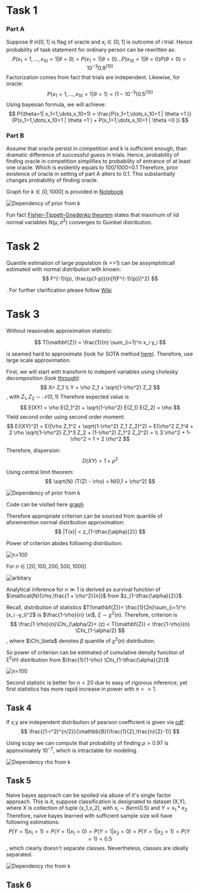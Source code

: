 # Task 1

### Part A
Suppose $\theta \ in [0,1]$ is flag of oracle and $x_i \in [0,1]$ is outcome of $i$ trial. Hence probability of task statement for ordinary person can be rewritten as:
$$
    P(x_1=1,\dots,x_10=1 | \theta =0 ) = P(x_1 =1 | \theta=0) \dots  P(x_10 =1 | \theta=0) P(\theta =0) = 10^{-3} 0.9^(10) 
$$
Factorization comes from fact that trials are independent. Likewise, for oracle:
$$
    P(x_1=1,\dots,x_10=1 | \theta =1 ) =  (1 - 10^{-3}) 0.5^(10)
$$
Using bayesian formula, we will achieve:
$$
    P(\theta=1| x_1=1,\dots,x_10=1) = \frac{P(x_1=1,\dots,x_10=1 | \theta =1 )}{P(x_1=1,\dots,x_10=1 | \theta =1 ) + P(x_1=1,\dots,x_10=1 | \theta =0 )}
$$
### Part B

Assume that oracle persist in competition and k is sufficient enough, than 
dramatic difference of successful guess in trials. Hence, probability of finding oracle in
competition simplifies to probability of entrance of at least one oracle. Which is evidently equals
to 100/1000=0.1 Therefore, prior existence of oracle in setting of part A alters to 0.1. This substantially
changes probability of finding oracle.


Graph for $k\in[0,1000]$ is provided in [Notebook](./task1.ipynb)

![Dependency of prior from k](static/task1/prior_k.png)

Fun fact
[Fisher–Tippett–Gnedenko theorem](https://en.wikipedia.org/wiki/Fisher%E2%80%93Tippett%E2%80%93Gnedenko_theorem)
states that maximum of iid normal variables $N(\mu,\sigma^2)$ converges to Gumbel distribution. 


# Task 2

Quantile estimation of large population (k >>1) can be assymptoticall estimated with normal distribution with known:
$$
    F^{-1}(p), \frac{p(1-p)}{n[f(F^{-1}(p))]^2}
$$

. For further clarification please follow [Wiki](https://en.wikipedia.org/wiki/Order_statistic#Large%20sample%20sizes)

# Task 3

Without reasonable approximation statistic:

$$
    T(\mathbf{Z}) = \frac{1}{n} \sum_{i=1}^n x_i y_i
$$

is seamed hard to approximate (look for SOTA method [here](https://www1.up.poznan.pl/cb48/prezentacje/Oliveira.pdf)). Therefore, use large scale approximation.

First, we will start with transform to indepent variables using cholesky decomposition (look [through](https://www2.stat.duke.edu/courses/Spring12/sta104.1/Lectures/Lec22.pdf)):
$$
    X= Z_1 \\
    Y = \rho Z_1 + \sqrt{1-\rho^2} Z_2
$$,
with $Z_1, Z_2 \sim \mathcal{N}(0,1)$ 
Therefore expected value is 
$$
    E(XY) = \rho E(Z_1^2) + \sqrt{1-\rho^2} E(Z_1) E(Z_2) = \rho
$$
Yield second order using second order moment:
$$
    E((XY)^2) = E((\rho Z_1^2 + \sqrt{1-\rho^2} Z_1 Z_2)^2) = 
    E(\rho^2 Z_1^4 + 2 \rho \sqrt{1-\rho^2} Z_1^3 Z_2 + (1-\rho^2) Z_1^2 Z_2^2) = \\ 3 \rho^2 + 1-\rho^2  = 1 + 2 \rho^2
$$

Therefore, dispersion:
$$
    D(XY) = 1 + \rho^2
$$

Using central limit theorem:
$$
    \sqrt{N} (T(Z) - \rho) = N(0,1 + \rho^2)
$$

![Dependency of prior from k](static/task3/distributions.png)

Code can be visited here [graph](tasks/task3.ipynb) 

Therefore appropriate criterion can be sourced from quantile of aforemention normal distribution approximation:
$$
    |T(x)| < z_{1-\tfrac{\alpha}{2}} 
$$


Power of criterion abides following distribution:


![n=100](static/task3/power_n_100.png)

For $n \in  [20,100,200,500,1000]$

![arbitary](static/task3/power_n_dep.png)


Analytical inference for $n \gg 1$ is derived as survival function of $\mathcal{N}(\rho,\frac{1 + \rho^2}{n})$ from $z_{1-\tfrac{\alpha}{2}}$. 

Recall, distribution of statistics $T(\mathbf{Z})= \frac{1}{2n}\sum_{i=1}^n (x_i -y_i)^2$ is $\frac{1-\rho}{n} \xi$, $\xi \sim \chi^2(n)$. Therefore, criterion is 
$$
    \frac{1-\rho}{n}\Chi_{\alpha/2}< (z) < T(\mathbf{Z}) < \frac{1-\rho}{n} \Chi_{1-\alpha/2}
$$,
where $\Chi_\beta$ denotes $\beta$ quantile of $\chi^2(n)$ distribution.

So power of criterion can be estimated of cumulative density function of $\xi^2(n)$ distribution from $\frac{1}{1-\rho} \Chi_{1-\tfrac{\alpha}{2}}$

![n=100](static/task3/chi_analytical_power_n_dep.png)

Second statistic is better for $n<20$ due to easy of rigorous inference, yet first statistics has more rapid increase in power with $n >>1$.

## Task 4

If x,y are independent distribution of 
pearson coefficient is given via [cdf](https://docs.scipy.org/doc/scipy/reference/generated/scipy.stats.pearsonr.html):
$$
    \frac{(1-r^2)^{n/2}}{\mathbb{B}(\frac{1}{2},\frac{n}{2}-1)}
$$  

Using scipy we can compute that probability of finding $\rho > 0.97$ is approximately $10^{-7}$, which is intractable for modeling.

![Dependency rho from k](static/task4/rho_k_dependency.png)

## Task 5

Naive bayes approach can be spoiled via abuse of it's single factor approach. This is it,
suppose classification is designated to dataset (X,Y), where X is collection of tuple (x_1,x_2), with $x_i \sim Bern(0.5)$ and $Y = x_1 * x_2$. Therefore, naive bayes learned with sufficient sample size will have following estimations: 
$$
    P(Y=1| x_1=1)= P(Y=1| x_1=0)= P(Y=1| x_2=0) = P(Y=1| x_2=1) = P(Y=1) = 0.5
$$
, which clearly doesn't separate classes. Nevertheless, classes are ideally separated.

![Dependency rho from k](static/task5/illustration.excalidraw.png)


## Task 6